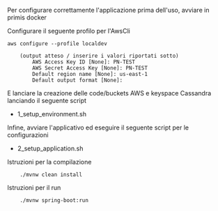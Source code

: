 Per configurare correttamente l'applicazione prima dell'uso, avviare in primis docker 

Configurare il seguente profilo per l'AwsCli

	aws configure --profile localdev

		(output atteso / inserire i valori riportati sotto)
			AWS Access Key ID [None]: PN-TEST
			AWS Secret Access Key [None]: PN-TEST
			Default region name [None]: us-east-1
			Default output format [None]:

E lanciare la creazione delle code/buckets AWS e keyspace Cassandra lanciando il seguente script

 - 1_setup_environment.sh

Infine, avviare l'applicativo ed eseguire il seguente script per le configurazioni

 - 2_setup_application.sh


Istruzioni per la compilazione
```
    ./mvnw clean install
```
Istruzioni per il run
```
    ./mvnw spring-boot:run
```

